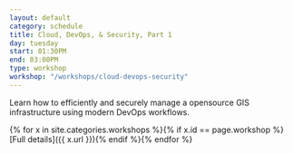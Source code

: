 ```yaml
---
layout: default
category: schedule
title: Cloud, DevOps, & Security, Part 1
day: tuesday
start: 01:30PM
end: 03:00PM
type: workshop
workshop: "/workshops/cloud-devops-security"
---
```


Learn how to efficiently and securely manage a opensource GIS infrastructure using modern DevOps workflows.

{% for x in site.categories.workshops %}{% if x.id == page.workshop %}[Full details]({{ x.url }}){% endif %}{% endfor %}

